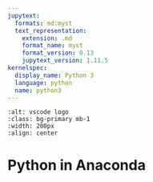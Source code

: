 ```yaml
---
jupytext:
  formats: md:myst
  text_representation:
    extension: .md
    format_name: myst
    format_version: 0.13
    jupytext_version: 1.11.5
kernelspec:
  display_name: Python 3
  language: python
  name: python3
---
```



```{image} ../images/vscode.png
:alt: vscode logo
:class: bg-primary mb-1
:width: 200px
:align: center
```


# Python in Anaconda